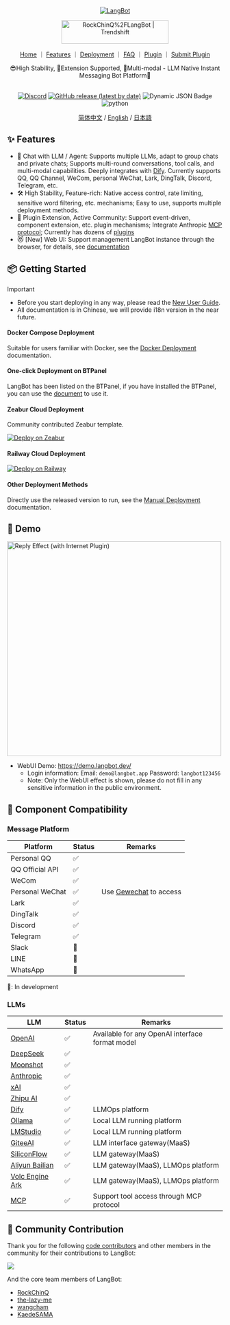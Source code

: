 <p align="center">
<a href="https://langbot.app">
<img src="https://docs.langbot.app/social.png" alt="LangBot"/>
</a>

<div align="center">

<a href="https://trendshift.io/repositories/12901" target="_blank"><img src="https://trendshift.io/api/badge/repositories/12901" alt="RockChinQ%2FLangBot | Trendshift" style="width: 250px; height: 55px;" width="250" height="55"/></a>

<a href="https://docs.langbot.app">Home</a> ｜
<a href="https://docs.langbot.app/insight/intro.html">Features</a> ｜
<a href="https://docs.langbot.app/insight/guide.html">Deployment</a> ｜
<a href="https://docs.langbot.app/usage/faq.html">FAQ</a> ｜
<a href="https://docs.langbot.app/plugin/plugin-intro.html">Plugin</a> ｜
<a href="https://github.com/RockChinQ/LangBot/issues/new?assignees=&labels=%E7%8B%AC%E7%AB%8B%E6%8F%92%E4%BB%B6&projects=&template=submit-plugin.yml&title=%5BPlugin%5D%3A+%E8%AF%B7%E6%B1%82%E7%99%BB%E8%AE%B0%E6%96%B0%E6%8F%92%E4%BB%B6">Submit Plugin</a>

<div align="center">
😎High Stability, 🧩Extension Supported, 🦄Multi-modal - LLM Native Instant Messaging Bot Platform🤖  
</div>

<br/>


[![Discord](https://img.shields.io/discord/1335141740050649118?logo=discord&labelColor=%20%235462eb&logoColor=%20%23f5f5f5&color=%20%235462eb)](https://discord.gg/wdNEHETs87)
[![GitHub release (latest by date)](https://img.shields.io/github/v/release/RockChinQ/LangBot)](https://github.com/RockChinQ/LangBot/releases/latest)
 ![Dynamic JSON Badge](https://img.shields.io/badge/dynamic/json?url=https%3A%2F%2Fapi.qchatgpt.rockchin.top%2Fapi%2Fv2%2Fview%2Frealtime%2Fcount_query%3Fminute%3D10080&query=%24.data.count&label=Usage(7days))
<img src="https://img.shields.io/badge/python-3.10 | 3.11 | 3.12-blue.svg" alt="python">

[简体中文](README.md) / [English](README_EN.md) / [日本語](README_JP.md)

</div>

</p>

## ✨ Features

- 💬 Chat with LLM / Agent: Supports multiple LLMs, adapt to group chats and private chats; Supports multi-round conversations, tool calls, and multi-modal capabilities. Deeply integrates with [Dify](https://dify.ai). Currently supports QQ, QQ Channel, WeCom, personal WeChat, Lark, DingTalk, Discord, Telegram, etc.
- 🛠️ High Stability, Feature-rich: Native access control, rate limiting, sensitive word filtering, etc. mechanisms; Easy to use, supports multiple deployment methods.
- 🧩 Plugin Extension, Active Community: Support event-driven, component extension, etc. plugin mechanisms; Integrate Anthropic [MCP protocol](https://modelcontextprotocol.io/); Currently has dozens of [plugins](https://docs.langbot.app/plugin/plugin-intro.html)
- 😻 [New] Web UI: Support management LangBot instance through the browser, for details, see [documentation](https://docs.langbot.app/webui/intro.html)

## 📦 Getting Started

> [!IMPORTANT]
>
> - Before you start deploying in any way, please read the [New User Guide](https://docs.langbot.app/insight/guide.html).  
> - All documentation is in Chinese, we will provide i18n version in the near future.

#### Docker Compose Deployment

Suitable for users familiar with Docker, see the [Docker Deployment](https://docs.langbot.app/deploy/langbot/docker.html) documentation.

#### One-click Deployment on BTPanel

LangBot has been listed on the BTPanel, if you have installed the BTPanel, you can use the [document](https://docs.langbot.app/deploy/langbot/one-click/bt.html) to use it.

#### Zeabur Cloud Deployment

Community contributed Zeabur template.

[![Deploy on Zeabur](https://zeabur.com/button.svg)](https://zeabur.com/zh-CN/templates/ZKTBDH)

#### Railway Cloud Deployment

[![Deploy on Railway](https://railway.com/button.svg)](https://railway.app/template/yRrAyL?referralCode=vogKPF)

#### Other Deployment Methods

Directly use the released version to run, see the [Manual Deployment](https://docs.langbot.app/deploy/langbot/manual.html) documentation.

## 📸 Demo

<img alt="Reply Effect (with Internet Plugin)" src="https://docs.langbot.app/QChatGPT-0516.png" width="500px"/>

- WebUI Demo: https://demo.langbot.dev/
    - Login information: Email: `demo@langbot.app` Password: `langbot123456`
    - Note: Only the WebUI effect is shown, please do not fill in any sensitive information in the public environment.

## 🔌 Component Compatibility

### Message Platform

| Platform | Status | Remarks |
| --- | --- | --- |
| Personal QQ | ✅ |  |
| QQ Official API | ✅ |  |
| WeCom | ✅ |  |
| Personal WeChat | ✅ | Use [Gewechat](https://github.com/Devo919/Gewechat) to access |
| Lark | ✅ |  |
| DingTalk | ✅ |  |
| Discord | ✅ |  |
| Telegram | ✅ |  |
| Slack | 🚧 |  |
| LINE | 🚧 |  |
| WhatsApp | 🚧 |  |

🚧: In development

### LLMs

| LLM | Status | Remarks |
| --- | --- | --- |
| [OpenAI](https://platform.openai.com/) | ✅ | Available for any OpenAI interface format model |
| [DeepSeek](https://www.deepseek.com/) | ✅ |  |
| [Moonshot](https://www.moonshot.cn/) | ✅ |  |
| [Anthropic](https://www.anthropic.com/) | ✅ |  |
| [xAI](https://x.ai/) | ✅ |  |
| [Zhipu AI](https://open.bigmodel.cn/) | ✅ |  |
| [Dify](https://dify.ai) | ✅ | LLMOps platform |
| [Ollama](https://ollama.com/) | ✅ | Local LLM running platform |
| [LMStudio](https://lmstudio.ai/) | ✅ | Local LLM running platform |
| [GiteeAI](https://ai.gitee.com/) | ✅ | LLM interface gateway(MaaS) |
| [SiliconFlow](https://siliconflow.cn/) | ✅ | LLM gateway(MaaS) |
| [Aliyun Bailian](https://bailian.console.aliyun.com/) | ✅ | LLM gateway(MaaS), LLMOps platform |
| [Volc Engine Ark](https://console.volcengine.com/ark/region:ark+cn-beijing/model?vendor=Bytedance&view=LIST_VIEW) | ✅ | LLM gateway(MaaS), LLMOps platform |
| [MCP](https://modelcontextprotocol.io/) | ✅ | Support tool access through MCP protocol |

## 🤝 Community Contribution

Thank you for the following [code contributors](https://github.com/RockChinQ/LangBot/graphs/contributors) and other members in the community for their contributions to LangBot:

<a href="https://github.com/RockChinQ/LangBot/graphs/contributors">
  <img src="https://contrib.rocks/image?repo=RockChinQ/LangBot" />
</a>

And the core team members of LangBot:

- [RockChinQ](https://github.com/RockChinQ)
- [the-lazy-me](https://github.com/the-lazy-me)
- [wangcham](https://github.com/wangcham)
- [KaedeSAMA](https://github.com/KaedeSAMA)
